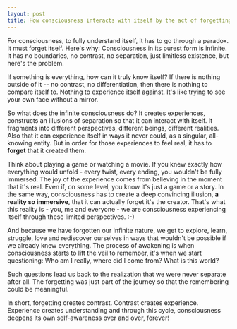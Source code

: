 ```yaml
---
layout: post
title: How consciousness interacts with itself by the act of forgetting
---
```


For consciousness, to fully understand itself, it has to go through a paradox.
It must forget itself. Here's why: Consciousness in its purest form is infinite.
It has no boundaries, no contrast, no separation, just limitless existence, but
here's the problem.

If something is everything, how can it truly know itself? If there is nothing
outside of it -- no contrast, no differentiation, then there is nothing to compare
itself to. Nothing to experience itself against. It's like trying to see your own
face without a mirror.

So what does the infinite consciousness do? It creates experiences, constructs an
illusions of separation so that it can interact with itself. It fragments into
different perspectives, different beings, different realities. Also that it can
experience itself in ways it never could, as a singular, all-knowing entity. But
in order for those experiences to feel real, it has to **forget** that it created them.

Think about playing a game or watching a movie. If you knew exactly how everything
would unfold - every twist, every ending, you wouldn't be fully immersed. The joy
of the experience comes from believing in the moment that it's real. Even if, on some
level, you know it's just a game or a story. In the same way, consciousness has to
create a deep convincing illusion, **a reality so immersive**, that it can actually
forget it's the creator. That's what this reality is - you, me and everyone - we
are consciousness experiencing itself through these limited perspectives. :-)

And because we have forgotten our infinite nature, we get to explore, learn, struggle,
love and rediscover ourselves in ways that wouldn't be possible if we already knew
everything. The process of awakening is when consciousness starts to lift the veil
to remember, it's when we start questioning: Who am I really, where did I come from?
What is this world?

Such questions lead us back to the realization that we were never separate after all.
The forgetting was just part of the journey so that the remembering could be meaningful.

In short, forgetting creates contrast. Contrast creates experience. Experience creates
understanding and through this cycle, consciousness deepens its own self-awareness over
and over, forever!
